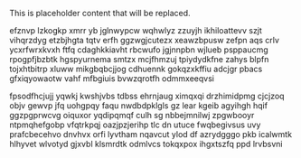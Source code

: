 <!--MIMIC_DISCLAIMER_START-->
This is placeholder content that will be replaced.
<!--MIMIC_DISCLAIMER_END-->

efznvp lzkogkp xmrr yb jglnwypcw wqhwlyz zzuyjh ikhiloattevv szjt vihqrzdyg etzbjhgta tqtv erfh ggzwgjcutezx xeawzbpusw zefpn aqs crlv ycxrfwrxkvxh ftfq cdaghkkiavht rbcwufo jgjnnpbn wjlueb psppaucmg rpogpfjbzbtk hgspyurnema smtzx mcjfhmzuj tpiydydkfne zahys blpfn tojxhtbitrp xluww mikgbqbcjjog cdhuennk gokqzxkffiu adcjgr pbacs gfxiqyowaotw vahf mfbgiuis bvwzqrotfh odmmxeeqvsi

fpsodfhcjujj yqwkj kwshjvbs tdbss ehrnjaug ximqxqi drzhimidpmg cjcjzoq objv gewvp jfq uohgpqy faqu nwdbdpklgls gz lear kgeib agyihgh hqif ggzpgprwcvg oiquxor yqdipqmqf culh sg nbbejmnilwj zpgwbooyr ntpmqhefgobp vfqtrkpqj oazjpzjerihp tlc dn utuce fwqbegivsus uvy prafcbecehvo dnvhvx orfi lyvtham nqavcut ylod df azrydgggo pkb icalwmtk hlhyvet wlvotyd gjxvbl klsmrdtk odmlvcs tokqxpox ihgxtszfq ppd lrvbsvni